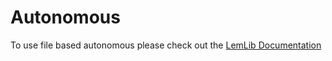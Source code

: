 # Autonomous

To use file based autonomous please check out the [LemLib Documentation](https://lemlib.readthedocs.io/en/stable/tutorials/7_pure_pursuit.html)